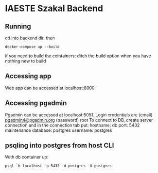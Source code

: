 # IAESTE Szakal Backend

## Running

cd into backend dir, then

`docker-compose up --build`

if you need to build the cointainers; ditch the build option when you have nothing new to build

## Accessing app

Web app can be accessed at localhost:8000

## Accessing pgadmin

Pgadmin can be accessed at localhost:5051.
Login credentials are (email) pgadmin4@pgadmin.org (password) root
To connect to DB, create server connection and in the connection tab put:
hostname: db
port: 5432
maintenance database: postgres
username: postgres

## psqling into postgres from host CLI

With db container up:

`psql -h localhost -p 5432 -d postgres -U postgres`

